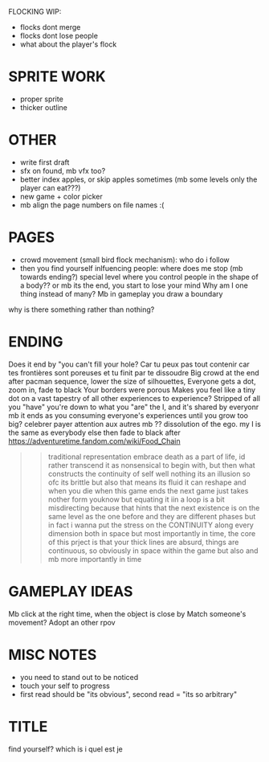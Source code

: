 FLOCKING WIP:
- flocks dont merge
- flocks dont lose people
- what about the player's flock




# SPRITE WORK
* proper sprite
* thicker outline

# OTHER
* write first draft
* sfx on found, mb vfx too?
* better index apples, or skip apples sometimes (mb some levels only the player can eat???)
* new game + color picker
* mb align the page numbers on file names :(


# PAGES
- crowd movement (small bird flock mechanism): who do i follow
- then you find yourself inlfuencing people: where does me stop (mb towards ending?) special level where you control people in the shape of a body?? or mb its the end, you start to lose your mind
Why am I one thing instead of many? Mb in gameplay you draw a boundary 

why is there something rather than nothing?

# ENDING
Does it end by "you can't fill your hole? Car tu peux pas tout contenir car tes frontières sont poreuses et tu finit par te dissoudre 
Big crowd at the end after pacman sequence, lower the size of silhouettes, Everyone gets a dot, zoom in, fade to black
Your borders were porous 
Makes you feel like a tiny dot on a vast tapestry of all other experiences to experience? 
Stripped of all you "have" you're down to what you "are" the I, and it's shared by everyonr
mb it ends as you consuming everyone's experiences until you grow too big?
celebrer payer attention aux autres mb ??
dissolution of the ego. my I is the same as everybody else
then fade to black after
https://adventuretime.fandom.com/wiki/Food_Chain
>> traditional representation embrace death as a part of life, id rather transcend it as nonsensical to begin with, but then what constructs the continuity of self well nothing its an illusion so ofc its brittle but also that means its fluid it can reshape and when you die when this game ends  the next game just takes nother form youknow but equating it iin a loop is a bit misdirecting because that hints that the next existence is on the same level as the one before and they are different phases but in fact i wanna put the stress on the CONTINUITY along every dimension both in space but most importantly in time, 
the core of this prject is that your thick lines are absurd, things are continuous, so obviously in space within the game but also and mb more importantly in time


# GAMEPLAY IDEAS
Mb click at the right time, when the object is close by 
Match someone's movement? Adopt an other rpov 


# MISC NOTES
* you need to stand out to be noticed
* touch your self to progress
* first read should be "its obvious", second read = "its so arbitrary"


# TITLE

find yourself?
which is i
quel est je
